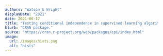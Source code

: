 ```yaml
---
authors: "Watson & Wright"
displayDate: "2021"
date: 2021-06-17
title: "Testing conditional independence in supervised learning algorithms"
blurb: "CRAN package."
source: "https://cran.r-project.org/web/packages/cpi/index.html"
image:
  url: /images/hists.png
  alt: "hists"
---
```

